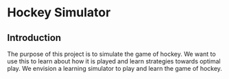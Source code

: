 # Hockey Simulator
## Introduction
The purpose of this project is to simulate the game of hockey.  We want to use this to learn about how it is played and 
learn strategies towards optimal play.  We envision a learning simulator to play and learn the game of hockey.